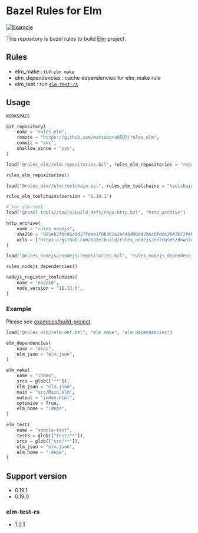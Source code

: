 # Bazel Rules for Elm

[![Example](https://github.com/matsubara0507/rules_elm/actions/workflows/examples.yaml/badge.svg)](https://github.com/matsubara0507/rules_elm/actions/workflows/examples.yaml)

This repository is bazel rules to build [Elm](https://elm-lang.org/) project.

## Rules

- elm_make : run `elm make`
- elm_dependencies : cache dependencies for elm_make rule
- elm_test : run [`elm-test-rs`](https://github.com/mpizenberg/elm-test-rs)

## Usage

`WORKSPACE`

```py
git_repository(
    name = "rules_elm",
    remote = "https://github.com/matsubara0507/rules_elm",
    commit = "xxx",
    shallow_since = "yyy",
)

load("@rules_elm//elm:repositories.bzl", rules_elm_repositories = "repositories")

rules_elm_repositories()

load("@rules_elm//elm:toolchain.bzl", rules_elm_toolchains = "toolchains")

rules_elm_toolchains(version = "0.19.1")

# for elm-test
load("@bazel_tools//tools/build_defs/repo:http.bzl", "http_archive")

http_archive(
    name = "rules_nodejs",
    sha256 = "995eb2fbcd6c0d27faea1f8b362a3a448d98d42b6c0fddc2943b72fe866a9d8e",
    urls = ["https://github.com/bazelbuild/rules_nodejs/releases/download/4.4.4/rules_nodejs-core-4.4.4.tar.gz"],
)

load("@rules_nodejs//nodejs:repositories.bzl", "rules_nodejs_dependencies", "nodejs_register_toolchains")

rules_nodejs_dependencies()

nodejs_register_toolchains(
    name = "node16",
    node_version = "16.13.0",
)
```

### Example

Please see [examples/build-project](/examples/build-project)

```py
load("@rules_elm//elm:def.bzl", "elm_make", "elm_dependencies")

elm_dependencies(
    name = "deps",
    elm_json = "elm.json",
)

elm_make(
    name = "index",
    srcs = glob(["**"]),
    elm_json = "elm.json",
    main = "src/Main.elm",
    output = "index.html",
    optimize = True,
    elm_home = ":deps",
)

elm_test(
    name = "sample-test",
    tests = glob(["test/**"]),
    srcs = glob(["src/**"]),
    elm_json = "elm.json",
    elm_home = ":deps",
)
```

## Support version

- 0.19.1
- 0.19.0

### elm-test-rs

- 1.2.1
